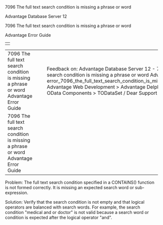7096 The full text search condition is missing a phrase or word




Advantage Database Server 12  

7096 The full text search condition is missing a phrase or word

Advantage Error Guide

|  |
| --- |
|  |

|  |  |  |  |  |
| --- | --- | --- | --- | --- |
| 7096 The full text search condition is missing a phrase or word  Advantage Error Guide |  |  | Feedback on: Advantage Database Server 12 - 7096 The full text search condition is missing a phrase or word Advantage Error Guide error\_7096\_the\_full\_text\_search\_condition\_is\_missing\_a\_phrase\_or\_word Advantage Web Development > Advantage Delphi OData Client > Delphi OData Components > TODataSet / Dear Support Staff, |  |
| 7096 The full text search condition is missing a phrase or word  Advantage Error Guide |  |  |  |  |

Problem: The full text search condition specified in a CONTAINS() function is not formed correctly. It is missing an expected search word or sub-expression.

Solution: Verify that the search condition is not empty and that logical operators are balanced with search words. For example, the search condition "medical and or doctor" is not valid because a search word or condition is expected after the logical operator "and".